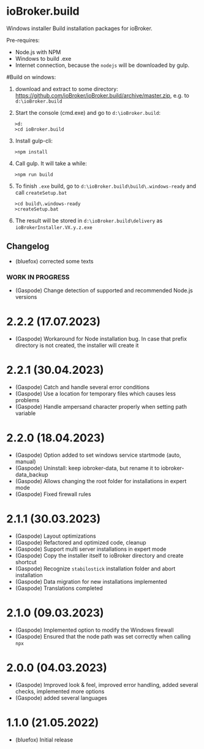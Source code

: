 # ioBroker.build

Windows installer Build installation packages for ioBroker.

Pre-requires:

- Node.js with NPM
- Windows to build .exe
- Internet connection, because the `nodejs` will be downloaded by gulp.

#Build on windows:

1. download and extract to some directory: https://github.com/ioBroker/ioBroker.build/archive/master.zip, e.g. to `d:\ioBroker.build`

2. Start the console (cmd.exe) and go to `d:\ioBroker.build`:

```
   >d:
   >cd ioBroker.build
```

3. Install gulp-cli:

```
   >npm install
```

4. Call gulp. It will take a while:

```
   >npm run build
```

5. To finish `.exe` build, go to `d:\ioBroker.build\build\.windows-ready` and call `createSetup.bat`

```
   >cd build\.windows-ready
   >createSetup.bat
```

6. The result will be stored in `d:\ioBroker.build\delivery` as `ioBrokerInstaller.VX.y.z.exe`

## Changelog
- (bluefox) corrected some texts

### **WORK IN PROGRESS**

- (Gaspode) Change detection of supported and recommended Node.js versions

# 2.2.2 (17.07.2023)

- (Gaspode) Workaround for Node installation bug. In case that prefix directory is not created, the installer will create it

# 2.2.1 (30.04.2023)

- (Gaspode) Catch and handle several error conditions
- (Gaspode) Use a location for temporary files which causes less problems
- (Gaspode) Handle ampersand character properly when setting path variable

# 2.2.0 (18.04.2023)

- (Gaspode) Option added to set windows service startmode (auto, manual)
- (Gaspode) Uninstall: keep iobroker-data, but rename it to iobroker-data_backup
- (Gaspode) Allows changing the root folder for installations in expert mode
- (Gaspode) Fixed firewall rules

# 2.1.1 (30.03.2023)

- (Gaspode) Layout optimizations
- (Gaspode) Refactored and optimized code, cleanup
- (Gaspode) Support multi server installations in expert mode
- (Gaspode) Copy the installer itself to ioBroker directory and create shortcut
- (Gaspode) Recognize `stabilostick` installation folder and abort installation
- (Gaspode) Data migration for new installations implemented
- (Gaspode) Translations completed

# 2.1.0 (09.03.2023)

- (Gaspode) Implemented option to modify the Windows firewall
- (Gaspode) Ensured that the node path was set correctly when calling `npx`

# 2.0.0 (04.03.2023)

- (Gaspode) Improved look & feel, improved error handling, added several checks, implemented more options
- (Gaspode) added several languages

# 1.1.0 (21.05.2022)

- (bluefox) Initial release
